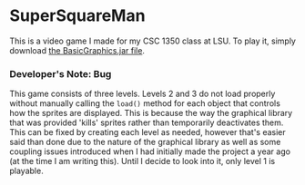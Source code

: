 # SuperSquareMan
This is a video game I made for my CSC 1350 class at LSU. To play it, simply download [the BasicGraphics.jar file](https://github.com/Gr8Potato/SuperSquareMan/blob/master/BasicGraphics.jar).

### Developer's Note: Bug
This game consists of three levels. Levels 2 and 3 do not load properly without manually calling the `load()` method for each object that controls how the sprites are displayed. This is because the way the graphical library that was provided 'kills' sprites rather than temporarily deactivates them. This can be fixed by creating each level as needed, however that's easier said than done due to the nature of the graphical library as well as some coupling issues introduced when I had initially made the project a year ago (at the time I am writing this). Until I decide to look into it, only level 1 is playable.
